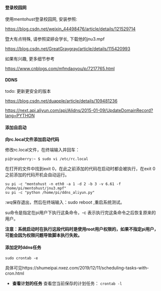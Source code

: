 #### 登录校园网

使用mentohust登录校园网, 安装参照:

https://blog.csdn.net/weixin_44498476/article/details/121529714

暨大有点特殊, 请参照梁婷会学长, 下载他的jnu3.mpf

https://blog.csdn.net/GreatGraygray/article/details/115420993

如果有兴趣, 更多细节参考

https://www.cnblogs.com/mfmdaoyou/p/7217765.html

#### DDNS

todo: 更新更安全的版本

https://blog.csdn.net/duapple/article/details/109481236

https://next.api.aliyun.com/api/Alidns/2015-01-09/UpdateDomainRecord?lang=PYTHON







#### **添加自启动**

**向rc.local文件添加启动代码**

修改rc.local文件，在终端输入并回车：

```bash
pi@raspberry:~ $ sudo vi /etc/rc.local 
```

在打开的文件中找到exit 0，在此之前添加的代码在启动时都会被执行，在exit 0 之前添加的代码开机会自动运行。

```
su pi -c "mentohust -n eth0 -a 1 -d 2 -b 3 -v 6.61 -f /home/pi/mentohust/jnu3.mpf"
su pi -c "python /home/pi/ddns_aliyun.py"
```

:wq保存退出，然后在终端输入：sudo reboot ,重启系统测试。

su命令是指定在pi用户下执行这条命令，-c 表示执行完这条命令之后恢复原来的用户。

**注意：系统启动时在执行这段代码时是使用root用户权限的，如果不指定pi用户，可能会因为权限问题导致脚本执行失败。**





#### 添加定时ddns任务

```shell
sudo crontab -e
```

具体可见https://shumeipai.nxez.com/2019/12/11/scheduling-tasks-with-cron.html



- **查看计划的任务**
  查看您当前保存的计划任务：
  `crontab -l`
